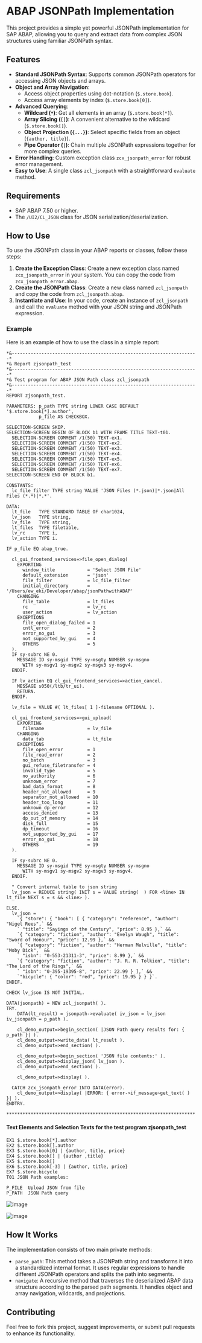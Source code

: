 # ABAP JSONPath Implementation

This project provides a simple yet powerful JSONPath implementation for SAP ABAP, allowing you to query and extract data from complex JSON structures using familiar JSONPath syntax.

## Features

- **Standard JSONPath Syntax**: Supports common JSONPath operators for accessing JSON objects and arrays.
- **Object and Array Navigation**:
  - Access object properties using dot-notation (`$.store.book`).
  - Access array elements by index (`$.store.book[0]`).
- **Advanced Querying**:
  - **Wildcard (`*`)**: Get all elements in an array (`$.store.book[*]`).
  - **Array Slicing (`[]`)**: A convenient alternative to the wildcard (`$.store.book[]`).
  - **Object Projection (`{...}`)**: Select specific fields from an object (`{author, title}`).
  - **Pipe Operator (`|`)**: Chain multiple JSONPath expressions together for more complex queries.
- **Error Handling**: Custom exception class `zcx_jsonpath_error` for robust error management.
- **Easy to Use**: A single class `zcl_jsonpath` with a straightforward `evaluate` method.

## Requirements

- SAP ABAP 7.50 or higher.
- The `/UI2/CL_JSON` class for JSON serialization/deserialization.

## How to Use

To use the JSONPath class in your ABAP reports or classes, follow these steps:

1.  **Create the Exception Class**: Create a new exception class named `zcx_jsonpath_error` in your system. You can copy the code from `zcx_jsonpath_error.abap`.
2.  **Create the JSONPath Class**: Create a new class named `zcl_jsonpath` and copy the code from `zcl_jsonpath.abap`.
3.  **Instantiate and Use**: In your code, create an instance of `zcl_jsonpath` and call the `evaluate` method with your JSON string and JSONPath expression.

### Example

Here is an example of how to use the class in a simple report:

```abap
*&---------------------------------------------------------------------*
*& Report zjsonpath_test
*&---------------------------------------------------------------------*
*& Test program for ABAP JSON Path class zcl_jsonpath
*&---------------------------------------------------------------------*
REPORT zjsonpath_test.

PARAMETERS: p_path TYPE string LOWER CASE DEFAULT '$.store.book[*].author',
            p_file AS CHECKBOX.

SELECTION-SCREEN SKIP.
SELECTION-SCREEN BEGIN OF BLOCK b1 WITH FRAME TITLE TEXT-t01.
  SELECTION-SCREEN COMMENT /1(50) TEXT-ex1.
  SELECTION-SCREEN COMMENT /1(50) TEXT-ex2.
  SELECTION-SCREEN COMMENT /1(50) TEXT-ex3.
  SELECTION-SCREEN COMMENT /1(50) TEXT-ex4.
  SELECTION-SCREEN COMMENT /1(50) TEXT-ex5.
  SELECTION-SCREEN COMMENT /1(50) TEXT-ex6.
  SELECTION-SCREEN COMMENT /1(50) TEXT-ex7.
SELECTION-SCREEN END OF BLOCK b1.

CONSTANTS:
  lc_file_filter TYPE string VALUE 'JSON Files (*.json)|*.json|All Files (*.*)|*.*'.

DATA:
  lt_file   TYPE STANDARD TABLE OF char1024,
  lv_json   TYPE string,
  lv_file   TYPE string,
  lt_files  TYPE filetable,
  lv_rc     TYPE i,
  lv_action TYPE i.

IF p_file EQ abap_true.

  cl_gui_frontend_services=>file_open_dialog(
    EXPORTING
      window_title            = 'Select JSON File'
      default_extension       = 'json'
      file_filter             = lc_file_filter
      initial_directory       = '/Users/ew_eki/Developer/abap/jsonPathwithABAP'
    CHANGING
      file_table              = lt_files
      rc                      = lv_rc
      user_action             = lv_action
    EXCEPTIONS
      file_open_dialog_failed = 1
      cntl_error              = 2
      error_no_gui            = 3
      not_supported_by_gui    = 4
      OTHERS                  = 5
  ).
  IF sy-subrc NE 0.
    MESSAGE ID sy-msgid TYPE sy-msgty NUMBER sy-msgno
      WITH sy-msgv1 sy-msgv2 sy-msgv3 sy-msgv4.
  ENDIF.

  IF lv_action EQ cl_gui_frontend_services=>action_cancel.
    MESSAGE s050(/ltb/tr_ui).
    RETURN.
  ENDIF.

  lv_file = VALUE #( lt_files[ 1 ]-filename OPTIONAL ).

  cl_gui_frontend_services=>gui_upload(
    EXPORTING
      filename                = lv_file
    CHANGING
      data_tab                = lt_file
    EXCEPTIONS
      file_open_error         = 1
      file_read_error         = 2
      no_batch                = 3
      gui_refuse_filetransfer = 4
      invalid_type            = 5
      no_authority            = 6
      unknown_error           = 7
      bad_data_format         = 8
      header_not_allowed      = 9
      separator_not_allowed   = 10
      header_too_long         = 11
      unknown_dp_error        = 12
      access_denied           = 13
      dp_out_of_memory        = 14
      disk_full               = 15
      dp_timeout              = 16
      not_supported_by_gui    = 17
      error_no_gui            = 18
      OTHERS                  = 19
  ).

  IF sy-subrc NE 0.
    MESSAGE ID sy-msgid TYPE sy-msgty NUMBER sy-msgno
      WITH sy-msgv1 sy-msgv2 sy-msgv3 sy-msgv4.
  ENDIF.

  " Convert internal table to json string
  lv_json = REDUCE string( INIT s = VALUE string(  ) FOR <line> IN lt_file NEXT s = s && <line> ).

ELSE.
  lv_json =
    `{ "store": { "book": [ { "category": "reference", "author": "Nigel Rees",` &&
    ` "title": "Sayings of the Century", "price": 8.95 },` &&
    `{ "category": "fiction", "author": "Evelyn Waugh", "title": "Sword of Honour", "price": 12.99 },` &&
    `{ "category": "fiction", "author": "Herman Melville", "title": "Moby Dick",` &&
    ` "isbn": "0-553-21311-3", "price": 8.99 },` &&
    `{ "category": "fiction", "author": "J. R. R. Tolkien", "title": "The Lord of the Rings",` &&
    ` "isbn": "0-395-19395-8", "price": 22.99 } ],` &&
    `"bicycle": { "color": "red", "price": 19.95 } } }`.
ENDIF.

CHECK lv_json IS NOT INITIAL.

DATA(jsonpath) = NEW zcl_jsonpath( ).
TRY.
    DATA(lt_result) = jsonpath->evaluate( iv_json = lv_json iv_jsonpath = p_path ).

    cl_demo_output=>begin_section( |JSON Path query results for: { p_path }| ).
    cl_demo_output=>write_data( lt_result ).
    cl_demo_output=>end_section( ).

    cl_demo_output=>begin_section( 'JSON file contents:' ).
    cl_demo_output=>display_json( lv_json ).
    cl_demo_output=>end_section( ).

    cl_demo_output=>display( ).

  CATCH zcx_jsonpath_error INTO DATA(error).
    cl_demo_output=>display( |ERROR: { error->if_message~get_text( ) }| ).
ENDTRY.

**********************************************************************
```

#### Text Elements and Selection Texts for the test program zjsonpath_test

```
EX1	$.store.book[*].author
EX2	$.store.book[].author
EX3	$.store.book[0] | {author, title, price}
EX4	$.store.book[] | {author ,title}
EX5	$.store.book[]
EX6	$.store.book[-3] | {author, title, price}
EX7	$.store.bicycle
T01	JSON Path examples:

P_FILE	Upload JSON from file
P_PATH	JSON Path query
```

![image](zjsonpath_test_1.png)

![image](zjsonpath_test_2.png)

## How It Works

The implementation consists of two main private methods:

- `parse_path`: This method takes a JSONPath string and transforms it into a standardized internal format. It uses regular expressions to handle different JSONPath operators and splits the path into segments.
- `navigate`: A recursive method that traverses the deserialized ABAP data structure according to the parsed path segments. It handles object and array navigation, wildcards, and projections.

## Contributing

Feel free to fork this project, suggest improvements, or submit pull requests to enhance its functionality.
